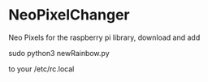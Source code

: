 # NeoPixelChanger

Neo Pixels for the raspberry pi library, download and add

sudo python3 newRainbow.py

to your /etc/rc.local

